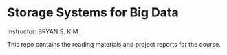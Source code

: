 # Storage Systems for Big Data 
 
Instructor: BRYAN S. KIM 

This repo contains the reading materials and project reports for the course.  
